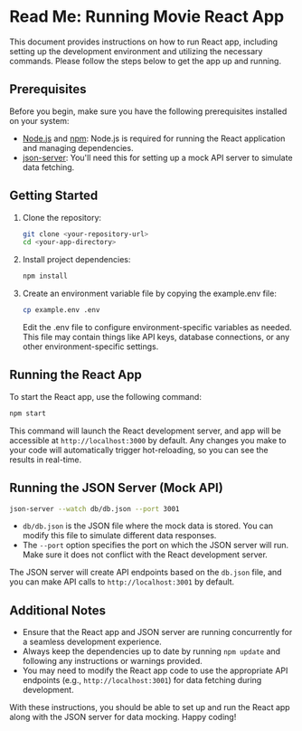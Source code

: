 # Read Me: Running Movie React App

This document provides instructions on how to run React app, including setting up the development environment and utilizing the necessary commands. Please follow the steps below to get the app up and running.

## Prerequisites

Before you begin, make sure you have the following prerequisites installed on your system:

- [Node.js](https://nodejs.org/) and [npm](https://www.npmjs.com/): Node.js is required for running the React application and managing dependencies.
- [json-server](https://github.com/typicode/json-server): You'll need this for setting up a mock API server to simulate data fetching.

## Getting Started

1. Clone the repository:

   ```bash
   git clone <your-repository-url>
   cd <your-app-directory>
   ```

2. Install project dependencies:

   ```bash
   npm install
   ```

3. Create an environment variable file by copying the example.env file:

   ```bash
   cp example.env .env
   ```

   Edit the .env file to configure environment-specific variables as needed. This file may contain things like API keys, database connections, or any other environment-specific settings.

## Running the React App

To start the React app, use the following command:

```bash
npm start
```

This command will launch the React development server, and app will be accessible at `http://localhost:3000` by default. Any changes you make to your code will automatically trigger hot-reloading, so you can see the results in real-time.

## Running the JSON Server (Mock API)

```bash
json-server --watch db/db.json --port 3001
```

- `db/db.json` is the JSON file where the mock data is stored. You can modify this file to simulate different data responses.
- The `--port` option specifies the port on which the JSON server will run. Make sure it does not conflict with the React development server.

The JSON server will create API endpoints based on the `db.json` file, and you can make API calls to `http://localhost:3001` by default.

## Additional Notes

- Ensure that the React app and JSON server are running concurrently for a seamless development experience.
- Always keep the dependencies up to date by running `npm update` and following any instructions or warnings provided.
- You may need to modify the React app code to use the appropriate API endpoints (e.g., `http://localhost:3001`) for data fetching during development.

With these instructions, you should be able to set up and run the React app along with the JSON server for data mocking. Happy coding!